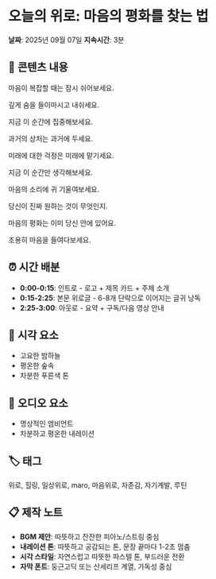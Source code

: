 # 오늘의 위로: 마음의 평화를 찾는 법

**날짜**: 2025년 09월 07일
**지속시간**: 3분

## 📝 콘텐츠 내용

마음이 복잡할 때는 잠시 쉬어보세요. 

깊게 숨을 들이마시고 내쉬세요. 

지금 이 순간에 집중해보세요. 

과거의 상처는 과거에 두세요. 

미래에 대한 걱정은 미래에 맡기세요. 

지금 이 순간만 생각해보세요. 

마음의 소리에 귀 기울여보세요. 

당신이 진짜 원하는 것이 무엇인지. 

마음의 평화는 이미 당신 안에 있어요. 

조용히 마음을 들여다보세요.

## ⏰ 시간 배분

- **0:00-0:15**: 인트로 - 로고 + 제목 카드 + 주제 소개
- **0:15-2:25**: 본문 위로글 - 6-8개 단락으로 이어지는 글귀 낭독
- **2:25-3:00**: 아웃로 - 요약 + 구독/다음 영상 안내

## 🎨 시각 요소

- 고요한 밤하늘
- 평온한 숲속
- 차분한 푸른색 톤

## 🎵 오디오 요소

- 명상적인 앰비언트
- 차분하고 평온한 내레이션

## 🏷️ 태그

위로, 힐링, 일상위로, maro, 마음위로, 자존감, 자기계발, 루틴

## 📋 제작 노트

- **BGM 제안**: 따뜻하고 잔잔한 피아노/스트링 중심
- **내레이션 톤**: 따뜻하고 공감되는 톤, 문장 끝마다 1-2초 멈춤
- **시각 스타일**: 자연스럽고 따뜻한 파스텔 톤, 부드러운 전환
- **자막 폰트**: 둥근고딕 또는 산세리프 계열, 가독성 중심
